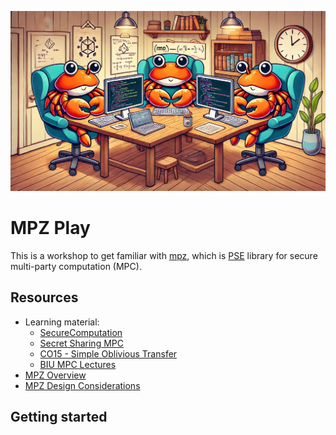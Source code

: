 <p align="center">
    <img src="./mpc-ferris.png" width=1280 />
</p>

# MPZ Play

This is a workshop to get familiar with [mpz](https://github.com/privacy-scaling-explorations/mpz),
which is [PSE](https://pse.dev) library for secure multi-party computation (MPC).

## Resources
- Learning material:
  - [SecureComputation](https://securecomputation.org/)
  - [Secret Sharing MPC](https://eprint.iacr.org/2022/062)
  - [CO15 - Simple Oblivious Transfer](https://eprint.iacr.org/2015/267)
  - [BIU MPC Lectures](https://www.youtube.com/playlist?list=PL8Vt-7cSFnw1F7bBFws2kWA-7JVFkqKTy)
- [MPZ Overview](https://github.com/privacy-scaling-explorations/mpz/blob/dev/README.md)
- [MPZ Design Considerations](https://github.com/privacy-scaling-explorations/mpz/blob/dev/DESIGN.md)

## Getting started

